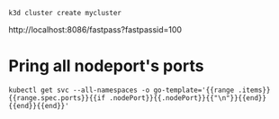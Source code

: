 ```
k3d cluster create mycluster
```

http://localhost:8086/fastpass?fastpassid=100

# Pring all nodeport's ports
```
kubectl get svc --all-namespaces -o go-template='{{range .items}}{{range.spec.ports}}{{if .nodePort}}{{.nodePort}}{{"\n"}}{{end}}{{end}}{{end}}'
```
